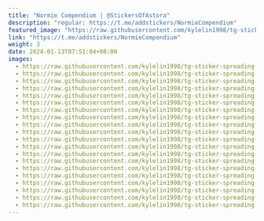 ```yaml
---
title: "Normie Compendium | @StickersOfAstora"
description: "regular: https://t.me/addstickers/NormieCompendium"
featured_image: "https://raw.githubusercontent.com/kylelin1998/tg-sticker-spreading-worldwide-images/main/img/b3c9d1d7-54f7-4dba-b3b5-cfefdb29a16c.jpg"
link: "https://t.me/addstickers/NormieCompendium"
weight: 3
date: 2024-01-13T07:51:04+08:00
images:
  - https://raw.githubusercontent.com/kylelin1998/tg-sticker-spreading-worldwide-images/main/img/b3c9d1d7-54f7-4dba-b3b5-cfefdb29a16c.jpg
  - https://raw.githubusercontent.com/kylelin1998/tg-sticker-spreading-worldwide-images/main/img/e20ec393-538c-4a4a-b16d-a3ca078d6673.jpg
  - https://raw.githubusercontent.com/kylelin1998/tg-sticker-spreading-worldwide-images/main/img/04e57f4d-8fd9-4ac1-ae88-a93349583373.jpg
  - https://raw.githubusercontent.com/kylelin1998/tg-sticker-spreading-worldwide-images/main/img/38c962de-429a-4f07-80ca-d9b5bf436767.jpg
  - https://raw.githubusercontent.com/kylelin1998/tg-sticker-spreading-worldwide-images/main/img/c75f640f-49a6-4415-8167-2480c7230978.jpg
  - https://raw.githubusercontent.com/kylelin1998/tg-sticker-spreading-worldwide-images/main/img/8f6baa7e-b30c-4d7d-9317-0d50c9f28cff.jpg
  - https://raw.githubusercontent.com/kylelin1998/tg-sticker-spreading-worldwide-images/main/img/77758a89-9ea3-4fd4-86c5-d8f599df7f77.jpg
  - https://raw.githubusercontent.com/kylelin1998/tg-sticker-spreading-worldwide-images/main/img/f2f32f3f-2cab-4a9c-9fdd-4289239abde3.jpg
  - https://raw.githubusercontent.com/kylelin1998/tg-sticker-spreading-worldwide-images/main/img/b28b796b-0b79-431f-ab92-3ed376b633f9.jpg
  - https://raw.githubusercontent.com/kylelin1998/tg-sticker-spreading-worldwide-images/main/img/8628edd3-f7ca-4091-8724-87e20ee904bd.jpg
  - https://raw.githubusercontent.com/kylelin1998/tg-sticker-spreading-worldwide-images/main/img/a40bd853-8bc3-41a0-b1d9-6c959e75de1f.jpg
  - https://raw.githubusercontent.com/kylelin1998/tg-sticker-spreading-worldwide-images/main/img/6837336e-cef9-4834-8a00-506191a9e9b7.jpg
  - https://raw.githubusercontent.com/kylelin1998/tg-sticker-spreading-worldwide-images/main/img/8ac75d84-db5b-4d69-8973-98ef527de36b.jpg
  - https://raw.githubusercontent.com/kylelin1998/tg-sticker-spreading-worldwide-images/main/img/38d56266-1e35-49f2-a671-a55835b31fcb.jpg
  - https://raw.githubusercontent.com/kylelin1998/tg-sticker-spreading-worldwide-images/main/img/22a3ac78-14c6-4882-9d5d-f794ef13cb2b.jpg
  - https://raw.githubusercontent.com/kylelin1998/tg-sticker-spreading-worldwide-images/main/img/fef3cfd6-4dc0-4763-be45-b9c80d12fcb5.jpg
  - https://raw.githubusercontent.com/kylelin1998/tg-sticker-spreading-worldwide-images/main/img/3898496a-f766-48d2-b87d-178684e90db8.jpg
  - https://raw.githubusercontent.com/kylelin1998/tg-sticker-spreading-worldwide-images/main/img/c0286ce6-bec9-46e7-a39c-45249efbcc85.jpg
  - https://raw.githubusercontent.com/kylelin1998/tg-sticker-spreading-worldwide-images/main/img/87062a38-355b-477e-945f-a29edec1252d.jpg
  - https://raw.githubusercontent.com/kylelin1998/tg-sticker-spreading-worldwide-images/main/img/dc8cf5ed-d8db-4df5-bf19-f9b80446cb08.jpg
---
```

